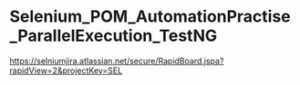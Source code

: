 # Selenium_POM_AutomationPractise_ParallelExecution_TestNG
https://selniumjira.atlassian.net/secure/RapidBoard.jspa?rapidView=2&projectKey=SEL
